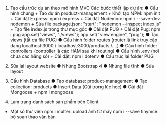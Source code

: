 <!-- XÂY DỰNG TRANG QUẢN LÝ SẢN PHẨM -->

1. Tạo cấu trúc dự án theo mô hình MVC
Các bước thiết lập dự án:
    ● Cấu hình chung
        + Tạo dự án product-management
        + Khởi tạo NPM: npm init
        + Cài đặt Express: npm i express
        + Cài đặt Nodemon: npm i --save-dev nodemon
        + Sửa file package.json: "start": "nodemon --inspect index.js"
        + Tạo file index.js trong thư mục gốc
    ● Cài đặt PUG
        + Cài đặt Pug: npm i pug
            app.set("views", "./views");
            app.set("view engine", "pug");
    ● Tạo views (tất cả file PUG)
    ● Cấu hình folder routes (router là link truy cập dạng localhost:3000 / localhost:3000/products /....)
    ● Cấu hình folder controllers (controller là các HÀM sau khi routing)
    ● Cấu hình .env (nơi chứa các hằng số)
        + Cài đặt: npm i dotenv
    ● Cấu trúc lại folder PUG

2. Sửa lại layout website
    ● Nhúng Bootstrap 4
    ● Nhúng file tĩnh
    ● Sửa layout

3. Cấu hình Database
    ● Tạo database: product-management
    ● Tạo collection: products
    ● Insert Data (Gửi trong lúc học)
    ● Cài đặt Mongoose
        + npm i mongoose

4. Làm trang danh sách sản phẩm bên Client


* Một số thư viện
npm i multer: upload ảnh từ máy 
npm i --save tinymce: bộ soạn thảo văn bản
